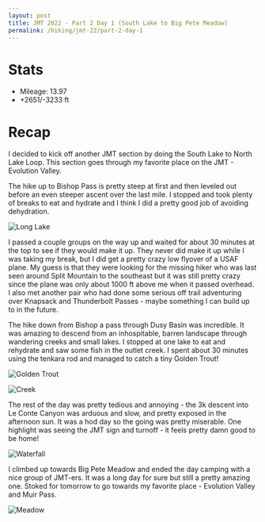 ```yaml
---
layout: post
title: JMT 2022 - Part 2 Day 1 (South Lake to Big Pete Meadow)
permalink: /hiking/jmt-22/part-2-day-1
---
```


# Stats
- Mileage: 13.97
- +2651/-3233 ft

# Recap
I decided to kick off another JMT section by doing the South Lake to North Lake Loop. This section goes through my favorite place on the JMT - Evolution Valley. 

The hike up to Bishop Pass is pretty steep at first and then leveled out before an even steeper ascent over the last mile. I stopped and took plenty of breaks to eat and hydrate and I think I did a pretty good job of avoiding dehydration. 

![Long Lake](/assets/jmt-2022/5/Long-Lake.jpeg)

I passed a couple groups on the way up and waited for about 30 minutes at the top to see if they would make it up. They never did make it up while I was taking my break, but I did get a pretty crazy low flyover of a USAF plane. My guess is that they were looking for the missing hiker who was last seen around Split Mountain to the southeast but it was still pretty crazy since the plane was only about 1000 ft above me when it passed overhead. I also met another pair who had done some serious off trail adventuring over Knapsack and Thunderbolt Passes - maybe something I can build up to in the future. 

The hike down from Bishop a pass through Dusy Basin was incredible. It was amazing to descend from an inhospitable, barren landscape through wandering creeks and small lakes. I stopped at one lake to eat and rehydrate and saw some fish in the outlet creek. I spent about 30 minutes using the tenkara rod and managed to catch a tiny Golden Trout!

![Golden Trout](/assets/jmt-2022/5/Golden-Trout.jpeg)

![Creek](/assets/jmt-2022/5/Creek.jpeg)

The rest of the day was pretty tedious and annoying - the 3k descent into Le Conte Canyon was arduous and slow, and pretty exposed in the afternoon sun. It was a hod day so the going was pretty miserable. One highlight was seeing the JMT sign and turnoff - it feels pretty damn good to be home!

![Waterfall](/assets/jmt-2022/5/Waterfall.jpeg)

I climbed up towards Big Pete Meadow and ended the day camping with a nice group of JMT-ers. It was a long day for sure but still a pretty amazing one. Stoked for tomorrow to go towards my favorite place - Evolution Valley and Muir Pass.

![Meadow](/assets/jmt-2022/5/Meadow.jpeg)
